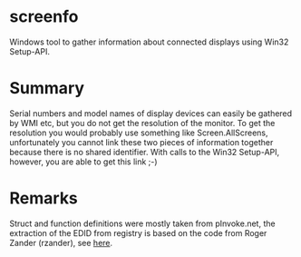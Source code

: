 # screenfo
Windows tool to gather information about connected displays using Win32 Setup-API.

# Summary
Serial numbers and model names of display devices can easily be gathered by WMI etc, but you do not get the resolution of the monitor. To get the resolution you would probably use something like Screen.AllScreens, unfortunately you cannot link these two pieces of information together because there is no shared identifier. With calls to the Win32 Setup-API, however, you are able to get this link ;-)

# Remarks
Struct and function definitions were mostly taken from pInvoke.net, the extraction of the EDID from registry is based on the code from Roger Zander (rzander), see [here]. 

[here]: [https://github.com/rzander/MonitorDetails/blob/master/DisplayInfoWMIProvider/WMIProvider.cs